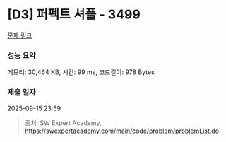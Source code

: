 # [D3] 퍼펙트 셔플 - 3499 

[문제 링크](https://swexpertacademy.com/main/code/problem/problemDetail.do?contestProbId=AWGsRbk6AQIDFAVW) 

### 성능 요약

메모리: 30,464 KB, 시간: 99 ms, 코드길이: 978 Bytes

### 제출 일자

2025-09-15 23:59



> 출처: SW Expert Academy, https://swexpertacademy.com/main/code/problem/problemList.do